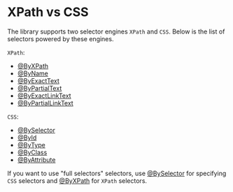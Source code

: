 # XPath vs CSS

The library supports two selector engines `XPath` and `CSS`. Below is the list of selectors powered by these engines.

`XPath`:

- [@ByXPath](/cypress-selectors/api-reference/selectors#byxpath)
- [@ByName](/cypress-selectors/api-reference/selectors#byname)
- [@ByExactText](/cypress-selectors/api-reference/selectors#byexacttext)
- [@ByPartialText](/cypress-selectors/api-reference/selectors#bypartialtext)
- [@ByExactLinkText](/cypress-selectors/api-reference/selectors#byexactlinktext)
- [@ByPartialLinkText](/cypress-selectors/api-reference/selectors#bypartiallinktext)

`CSS`:

- [@BySelector](/cypress-selectors/api-reference/selectors#byselector)
- [@ById](/cypress-selectors/api-reference/selectors#byid)
- [@ByType](/cypress-selectors/api-reference/selectors#bytype)
- [@ByClass](/cypress-selectors/api-reference/selectors#byclass)
- [@ByAttribute](/cypress-selectors/api-reference/selectors#byattribute)

If you want to use "full selectors" selectors, use [@BySelector](/cypress-selectors/api-reference/selectors#byselector) for specifying `CSS` selectors and [@ByXPath](/cypress-selectors/api-reference/selectors#byxpath) for `XPath` selectors.
